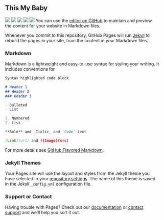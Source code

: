 ## This My Baby
![](http://a1.qpic.cn/psb?/V10SllK02f9oJq/b77OX4KE442PIoEZsD*AcaF8rqg16FZkdFRJwFE1ick!/m/dDQBAAAAAAAA&bo=qgKMAwAAAAADBwU!&rf=photolist)
![](http://a3.qpic.cn/psb?/V10SllK02f9oJq/kPg..NukvKJq3ouLmHwseh767h6wEVbziK2bPjrgnFM!/m/dDYBAAAAAAAA&bo=lAKqAgAAAAADBxw!&rf=photolist)
![](http://a2.qpic.cn/psb?/V10SllK02f9oJq/gyckdpKs*a8xWkubzKBZuAZ1lryrVPRcohwxAjUrt9o!/m/dFkAAAAAAAAA&bo=dwKXBAAAAAADB8Q!&rf=photolist)
![](http://a2.qpic.cn/psb?/V10SllK02f9oJq/mXYwGq4OgqX7L9Kgofl7X5sjFCoHxYoJzzBm8RTj9po!/m/dDEBAAAAAAAA&bo=egLNAgAAAAADB5U!&rf=photolist)
![](http://a2.qpic.cn/psb?/V10SllK02f9oJq/14tESGrv7QgJ0XmiDmAKv2AYGIcrspaiGzGiteuyUSE!/m/dDEBAAAAAAAA&bo=iAJQAwAAAAADB*s!&rf=photolist)
You can use the [editor on GitHub](https://github.com/lovezyh/love.github.io/edit/master/README.md) to maintain and preview the content for your website in Markdown files.

Whenever you commit to this repository, GitHub Pages will run [Jekyll](https://jekyllrb.com/) to rebuild the pages in your site, from the content in your Markdown files.

### Markdown

Markdown is a lightweight and easy-to-use syntax for styling your writing. It includes conventions for

```markdown
Syntax highlighted code block

# Header 1
## Header 2
### Header 3

- Bulleted
- List

1. Numbered
2. List

**Bold** and _Italic_ and `Code` text

[Link](url) and ![Image](src)
```

For more details see [GitHub Flavored Markdown](https://guides.github.com/features/mastering-markdown/).

### Jekyll Themes

Your Pages site will use the layout and styles from the Jekyll theme you have selected in your [repository settings](https://github.com/lovezyh/love.github.io/settings). The name of this theme is saved in the Jekyll `_config.yml` configuration file.

### Support or Contact

Having trouble with Pages? Check out our [documentation](https://help.github.com/categories/github-pages-basics/) or [contact support](https://github.com/contact) and we’ll help you sort it out.
